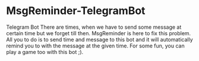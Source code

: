 # MsgReminder-TelegramBot
Telegram Bot
There are times, when we have to send some message at certain time but we forget till then. 
MsgReminder is here to fix this problem. All you to do is to send time and message to this bot and it will automatically remind you to with the message at the given time. 
For some fun, you can play a game too with this bot ;). 
